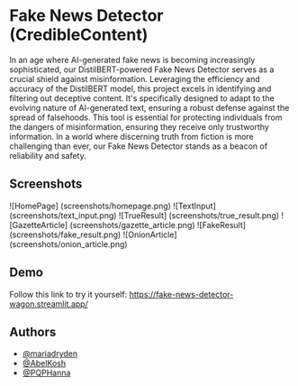 # Fake News Detector (CredibleContent)

In an age where AI-generated fake news is becoming increasingly sophisticated, our DistilBERT-powered Fake News Detector serves as a crucial shield against misinformation. Leveraging the efficiency and accuracy of the DistilBERT model, this project excels in identifying and filtering out deceptive content. It's specifically designed to adapt to the evolving nature of AI-generated text, ensuring a robust defense against the spread of falsehoods. This tool is essential for protecting individuals from the dangers of misinformation, ensuring they receive only trustworthy information. In a world where discerning truth from fiction is more challenging than ever, our Fake News Detector stands as a beacon of reliability and safety.


## Screenshots
![HomePage] (screenshots/homepage.png)
![TextInput] (screenshots/text_input.png)
![TrueResult] (screenshots/true_result.png)
![GazetteArticle] (screenshots/gazette_article.png)
![FakeResult] (screenshots/fake_result.png)
![OnionArticle] (screenshots/onion_article.png)

## Demo
Follow this link to try it yourself:
https://fake-news-detector-wagon.streamlit.app/


## Authors

- [@mariadryden](https://www.github.com/mariadryden)
- [@AbelKosh](https://www.github.com/AbelKosh)
- [@PQPHanna](https://www.github.com/PQPHanna)

